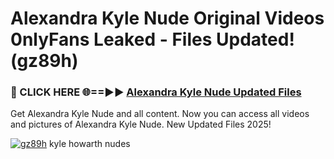 # Alexandra Kyle Nude Original Videos 0nlyFans Leaked - Files Updated! (gz89h)

<h3>🔴 CLICK HERE 🌐==►► <a href="https://tinyurl.com/5h6xmrr3" rel="nofollow">Alexandra Kyle Nude Updated Files</a></h3>

Get Alexandra Kyle Nude and all content. Now you can access all videos and pictures of Alexandra Kyle Nude. New Updated Files 2025!

[![gz89h](https://i.imgur.com/KVD873Z.gif)](https://tinyurl.com/5h6xmrr3)
kyle howarth nudes